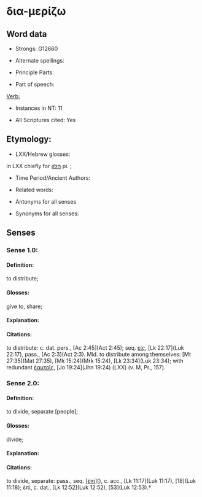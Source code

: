 # δια-μερίζω 

<!-- Status: S2=NeedsFinalCheck -->
<!-- Lexica used for edits:   -->

## Word data

* Strongs: G12660

* Alternate spellings:



* Principle Parts: 


* Part of speech: 

[Verb](http://ugg.readthedocs.io/en/latest/verb.html); 

* Instances in NT: 11

* All Scriptures cited: Yes

## Etymology: 


* LXX/Hebrew glosses: 

in LXX chiefly for [חלק](//en-uhl/H2505) pi. ; 

* Time Period/Ancient Authors: 


* Related words: 

* Antonyms for all senses

* Synonyms for all senses: 


## Senses 


### Sense  1.0: 

#### Definition:

to distribute; 

#### Glosses: 

give to, share;

#### Explanation: 



#### Citations: 

to distribute: c. dat. pers., [Ac 2:45](Act 2:45); seq. [εἰς](), [Lk 22:17](Luk 22:17), pass., [Ac 2:3](Act 2:3). Mid. to distribute among themselves: [Mt 27:35](Mat 27:35), [Mk 15:24](Mrk 15:24), [Lk 23:34](Luk 23:34); with redundant [ἑαυτοῖς](), [Jo 19:24](Jhn 19:24) (LXX) (v. M, Pr., 157).


### Sense  2.0: 

#### Definition: 

to divide, separate [people]; 

#### Glosses: 

divide;

#### Explanation: 


#### Citations: 

to divide, separate: pass., seq. [[ἐπί]()](), c. acc., [Lk 11:17](Luk 11:17), [18](Luk 11:18); ἐπί, c. dat., [Lk 12:52](Luk 12:52), [53](Luk 12:53).†
